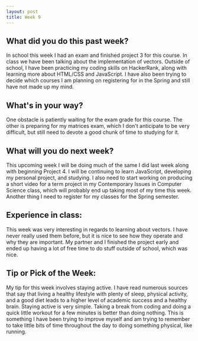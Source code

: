 ```yaml
---
layout: post
title: Week 9
---
```


## What did you do this past week?

In school this week I had an exam and finished project 3 for this course. In class we have been talking about the implementation of vectors. Outside of school, I have been practicing my coding skills on HackerRank, along with learning more about HTML/CSS and JavaScript. I have also been trying to decide which courses I am planning on registering for in the Spring and still have not made up my mind.

## What's in your way? 

One obstacle is patiently waiting for the exam grade for this course. The other is preparing for my matrices exam, which I don't anticipate to be very difficult, but still need to devote a good chunk of time to studying for it.

## What will you do next week?

This upcoming week I will be doing much of the same I did last week along with beginning Project 4. I will be continuing to learn JavaScript, developing my personal project, and studying. I also need to start working on producing a short video for a term project in my Contemporary Issues in Computer Science class, which will probably end up taking most of my time this week. Another thing I need to register for my classes for the Spring semester.

## Experience in class:

This week was very interesting in regards to learning about vectors. I have never really used them before, but it is nice to see how they operate and why they are important. My partner and I finished the project early and ended up having a lot of free time to do stuff outside of school, which was nice. 

## Tip or Pick of the Week:

My tip for this week involves staying active. I have read numerous sources that say that living a healthy lifestyle with plenty of sleep, physical activity, and a good diet leads to a higher level of academic success and a healthy brain. Staying active is very simple. Taking a break from coding and doing a quick little workout for a few minutes is better than doing nothing. This is something I have been trying to improve myself and am trying to remember to take little bits of time throughout the day to doing something physical, like running.
